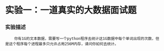 # 实验一：一道真实的大数据面试题

### 实验描述

        你有1G的文本数据，需要写一个python程序去统计这1G数据中每个单词出现的次数，但是这个程序每个进程最多只允许占用256M内存，请问你如何去统计。



